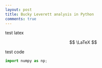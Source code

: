 ```yaml
---
layout: post
title: Bucky Leverett analysis in Python
comments: true
---
```

test latex 

$$ \LaTeX $$

test code

```py
import numpy as np;
```